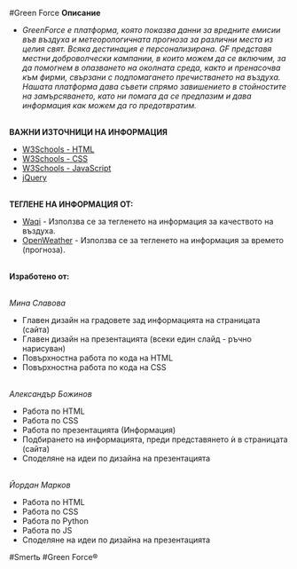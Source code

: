 #Green Force
**Описание**
  * *GreenForce е платформа, която показва данни за вредните емисии във въздуха и метеорологичната прогноза за различни места из целия свят. Всяка дестинация е персонализирана. GF представя местни доброволчески кампании, в които можем да се включим, за да помогнем в опазването на околната среда, както и пренасочва към фирми, свързани с подпомагането пречистването на въздуха. Нашата платформа дава съвети спрямо завишението в стойностите на замърсяването, като ни помага да се предпазим и дава информация как можем да го предотвратим.*

<br/>**ВАЖНИ ИЗТОЧНИЦИ НА ИНФОРМАЦИЯ**
  * [W3Schools - HTML](https://www.w3schools.com/html/default.asp)
  * [W3Schools - CSS](https://www.w3schools.com/css/default.asp)
  * [W3Schools - JavaScript](https://www.w3schools.com/js/DEFAULT.asp)
  * [jQuery](https://api.jquery.com/)

<br/>**ТЕГЛЕНЕ НА ИНФОРМАЦИЯ ОТ:**
  * [Waqi](http://waqi.info/) - Използва се за тегленето на информация за качеството на въздуха.
  * [OpenWeather](https://openweathermap.org/api) - Използва се за тегленето на информация за времето (прогноза).

<br/>**Изработено от:**

<br/>*Мина Славова*
  * Главен дизайн на градовете зад информацията на страницата (сайта)
  * Главен дизайн на презентацията (всеки един слайд - ръчно нарисуван)
  * Повърхностна работа по кода на HTML
  * Повърхностна работа по кода на CSS

<br/>*Александър Божинов*
  * Работа по HTML
  * Работа по CSS
  * Работа по презентацията (Информация)
  * Подбирането на информацията, преди представянето ѝ в страницата (сайта)
  * Споделяне на идеи по дизайна на презентацията

<br/>*Йордан Марков*
  * Работа по HTML
  * Работа по CSS
  * Работа по Python
  * Работа по JS
  * Споделяне на идеи по дизайна на презентацията


#Smertь
#Green Force®
